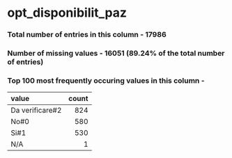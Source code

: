 
# opt_disponibilit_paz

### Total number of entries in this column - 17986

### Number of missing values - 16051 (89.24% of the total number of entries)

### Top 100 most frequently occuring values in this column -

| value           |   count |
|:----------------|--------:|
| Da verificare#2 |     824 |
| No#0            |     580 |
| Si#1            |     530 |
| N/A             |       1 |
